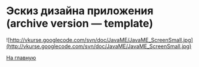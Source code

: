 # Эскиз дизайна приложения (archive version — template) #

![http://vkurse.googlecode.com/svn/doc/JavaME/JavaME_ScreenSmall.jpg](http://vkurse.googlecode.com/svn/doc/JavaME/JavaME_ScreenSmall.jpg)

[На главную](http://code.google.com/p/vkurse/wiki/Java)